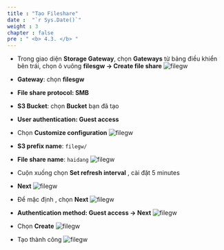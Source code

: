```yaml
---
title : "Tạo Fileshare"
date :  "`r Sys.Date()`" 
weight : 3
chapter : false
pre : " <b> 4.3. </b> "
---
```

* Trong giao diện **Storage Gateway**, chọn **Gateways** từ bảng điều khiển bên trái, chọn ô vuông **filesgw -> Create file share**
![filegw](/images/4.filegw/4.3.1.png)
* **Gateway**: chọn **filesgw**
* **File share protocol: SMB**
* **S3 Bucket**: chọn **Bucket** bạn đã tạo 
* **User authentication: Guest access**
* Chọn **Customize configuration**
![filegw](/images/4.filegw/4.3.2.png)

* **S3 prefix name**: ```filegw/```
* **File share name**: ```haidang```
![filegw](/images/4.filegw/4.3.3.png)
* Cuộn xuống chọn **Set refresh interval** , cài đặt 5 minutes
* **Next**
![filegw](/images/4.filegw/4.3.4.png)
* Để mặc định , chọn **Next**
![filegw](/images/4.filegw/4.3.5.png)
* **Authentication method: Guest access -> Next**
![filegw](/images/4.filegw/4.3.6.png)
* Chọn **Create**
![filegw](/images/4.filegw/4.3.7.png)
* Tạo thành công
![filegw](/images/4.filegw/4.3.8.png)